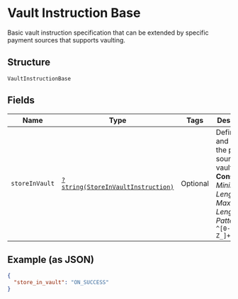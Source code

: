 
# Vault Instruction Base

Basic vault instruction specification that can be extended by specific payment sources that supports vaulting.

## Structure

`VaultInstructionBase`

## Fields

| Name | Type | Tags | Description | Getter | Setter |
|  --- | --- | --- | --- | --- | --- |
| `storeInVault` | [`?string(StoreInVaultInstruction)`](../../doc/models/store-in-vault-instruction.md) | Optional | Defines how and when the payment source gets vaulted.<br>**Constraints**: *Minimum Length*: `1`, *Maximum Length*: `255`, *Pattern*: `^[0-9A-Z_]+$` | getStoreInVault(): ?string | setStoreInVault(?string storeInVault): void |

## Example (as JSON)

```json
{
  "store_in_vault": "ON_SUCCESS"
}
```

